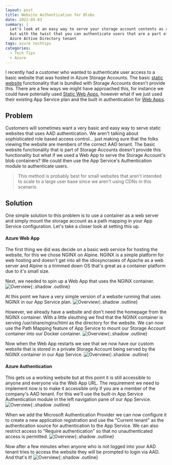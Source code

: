 ```yaml
---
layout: post
title: Website Authentication for Blobs
date: 2022-05-03
summary: |
  Let's look at an easy way to serve your storage account contents as a website
  but with the twist that you can authenticate users that are a part of your
  Azure Active Directory tenant
tags: azure techtips
categories:
  - Tech Tips
  - Azure
---
```

I recently had a customer who wanted to authenticate user access to a basic website
that was hosted in Azure Storage Accounts. The basic [static website](https://docs.microsoft.com/en-us/azure/storage/blobs/storage-blob-static-website) functionality that
is bundled with Storage Accounts doesn't provide this.  There are a few ways we
might have approached this, for instance we could have potenially used [Static Web Apps](https://docs.microsoft.com/en-us/azure/static-web-apps/),
however what if we just used their existing App Service plan and the
built in authentication for [Web Apps](https://docs.microsoft.com/en-us/azure/app-service/).

## Problem
Customers will sometimes want a very basic and easy way to serve static websites
that uses AAD authentication.  We aren't talking about sophisticated role based
access control... just making sure that the folks viewing the website are
members of the correct AAD tenant.  The basic website functionality that is part
of Storage Accounts doesn't provide this functionality but what if we used a Web
App to serve the Storage Account's blob containers?  We could then use the App
Service's Authentication module to authenticate users.  

> This method is probably best for small websites that aren't intended to
scale to a large user base since we aren't using CDNs in this scenario.

## Solution
One simple solution to this problem is to use a container as a web server and
simply mount the storage account as a path mapping in your App Service
configuration.  Let's take a closer look at setting this up.

#### Azure Web App
The first thing we did was decide on a basic web service for hosting the
website, for this we chose NGINX on Alpine.  NGINX is a simple platform for web hosting
and doesn't get into all the idiosyncrasies of Apache as a web server and
Alpine is a trimmed down OS that's great as a container platform due to it's
small size.

Next, we needed to spin up a Web App that uses the NGINX container.
![Overview](/images/2022-05-03-blob-web-auth/web-app-setup.png){:.shadow .outline}

At this point we have a very simple version of a website running that uses NGINX
in our App Service plan.
![Overview](/images/2022-05-03-blob-web-auth/basic-web.png){:.shadow .outline}

However, we already have a website and don't need the homepage from the NGINX
container.  With a little sleuthing we find that the NGINX container is serving
/usr/share/nginx/html as the directory for the website.  We can now use the
Path Mapping feature of App Service to mount our Storage Account container into
our Docker container.
![Overview](/images/2022-05-03-blob-web-auth/storage-mount.png){:.shadow .outline}

Now when the Web App restarts we see that we now have our custom website that is
stored in a private Storage Account being served by the NGINX container in our
App Service.
![Overview](/images/2022-05-03-blob-web-auth/homepage.png){:.shadow .outline}

#### Azure Authentication
This gets us a working website but at this point it is still accessible to
anyone and everyone via the Web App URL.  The requirement we need to implement
now is to make it accessible only if you are a member of the company's AAD
tenant.  For this we'll use the built-in App Service Authentication module in
the left navigation pane of our App Service.
![Overview](/images/2022-05-03-blob-web-auth/authentication-provider.png){:.shadow .outline}

When we add the Microsoft Authentication Provider we can now configure it to
create a new application registration and use the "Current tenant" as the
authentication source for authentication to the App Service.  We can also
restrict access to "Require authentication" so that no unauthenticated access is
permitted.
![Overview](/images/2022-05-03-blob-web-auth/setup-provider.png){:.shadow .outline}

Now after a few minutes when anyone who is not logged into your AAD tenant tries
to access the website they will be prompted to login via AAD.  And that's it!
![Overview](/images/2022-05-03-blob-web-auth/signin.png){:.shadow .outline}







